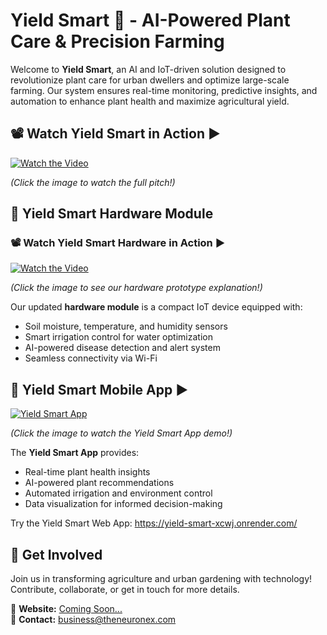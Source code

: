 # Yield Smart 🌱 - AI-Powered Plant Care & Precision Farming

Welcome to **Yield Smart**, an AI and IoT-driven solution designed to revolutionize plant care for urban dwellers and optimize large-scale farming. Our system ensures real-time monitoring, predictive insights, and automation to enhance plant health and maximize agricultural yield.

## 📽️ Watch Yield Smart in Action ▶️
[![Watch the Video](https://i.ibb.co/zhxGd2Rb/image.png)](https://www.youtube.com/watch?v=eD2FErGhSq8)

*(Click the image to watch the full pitch!)*

## 🌟 Yield Smart Hardware Module
### 📽️ Watch Yield Smart Hardware in Action ▶️
[![Watch the Video](https://i.ibb.co/mFXrcm96/yieldsmartmodule.jpg)](https://youtu.be/jP1KVcjyUNw)

*(Click the image to see our hardware prototype explanation!)*

Our updated **hardware module** is a compact IoT device equipped with:
- Soil moisture, temperature, and humidity sensors
- Smart irrigation control for water optimization
- AI-powered disease detection and alert system
- Seamless connectivity via Wi-Fi

## 📱 Yield Smart Mobile App ▶️
[![Yield Smart App](https://i.ibb.co/PvpcMpR7/yielsmartapp.jpg)](https://youtu.be/fTaaoW5zTkY)

*(Click the image to watch the Yield Smart App demo!)*

The **Yield Smart App** provides:
- Real-time plant health insights
- AI-powered plant recommendations
- Automated irrigation and environment control
- Data visualization for informed decision-making
  
Try the Yield Smart Web App: https://yield-smart-xcwj.onrender.com/

## 🚀 Get Involved
Join us in transforming agriculture and urban gardening with technology! Contribute, collaborate, or get in touch for more details.

🔗 **Website:** [Coming Soon...](#)  
📧 **Contact:** business@theneuronex.com


